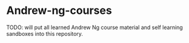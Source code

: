 # Andrew-ng-courses

TODO: will put all learned Andrew Ng course material and self learning sandboxes into this repository.  
